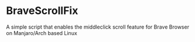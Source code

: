 # BraveScrollFix
A simple script that enables the middleclick scroll feature for Brave Browser on Manjaro/Arch based Linux
